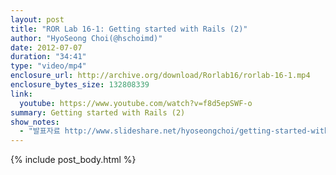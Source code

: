 ```yaml
---
layout: post
title: "ROR Lab 16-1: Getting started with Rails (2)"
author: "HyoSeong Choi(@hschoimd)"
date: 2012-07-07
duration: "34:41"
type: "video/mp4"
enclosure_url: http://archive.org/download/Rorlab16/rorlab-16-1.mp4
enclosure_bytes_size: 132808339
link:
  youtube: https://www.youtube.com/watch?v=f8d5epSWF-o
summary: Getting started with Rails (2)
show_notes:
  - "발표자료 http://www.slideshare.net/hyoseongchoi/getting-started-with-rails-2"
---
```


{% include post_body.html %}
